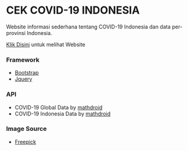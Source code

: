 # CEK COVID-19 INDONESIA

Website informasi sederhana tentang COVID-19 Indonesia dan data per-provinsi Indonesia.

[Klik Disini](https://indrijunanda.github.io/cekcovid19id/) untuk melihat Website

### Framework

 - [Bootstrap](https://getbootstrap.com/)
 - [Jquery](https://jquery.com/)

### API

 - COVID-19 Global Data by  [mathdroid](https://github.com/mathdroid/covid-19-api)
 - COVID-19 Indonesia Data by [mathdroid](https://github.com/mathdroid/indonesia-covid-19-api)

### Image Source

 - [Freepick](https://www.freepik.com/)

